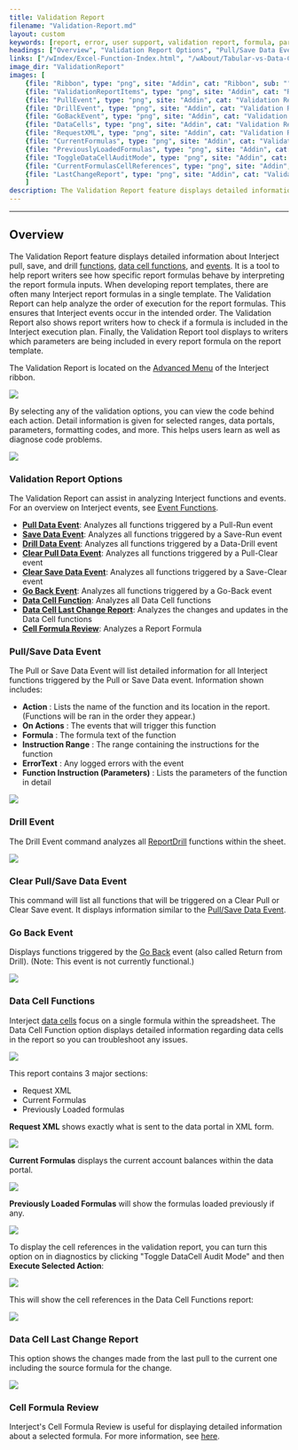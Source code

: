 ```yaml
---
title: Validation Report
filename: "Validation-Report.md"
layout: custom
keywords: [report, error, user support, validation report, formula, parameters, functions, detailed information, code, events, triggers]
headings: ["Overview", "Validation Report Options", "Pull/Save Data Event", "Drill Event", "Clear Pull/Save Data Event", "Go Back Event", "Data Cell Functions", "Data Cell Last Change Report", "Cell Formula Review"]
links: ["/wIndex/Excel-Function-Index.html", "/wAbout/Tabular-vs-Data-Cells.html", "/wIndex/Event-Functions-Landing.html", "/wGetStarted/INTERJECT-Ribbon-Menu-Items.html#advanced-menu-items", "/wIndex/Event-Functions-Landing.html", "/wIndex/ReportDrill.html", "/wGetStarted/INTERJECT-Ribbon-Menu-Items.html#return-from-drill", "/wAbout/Tabular-vs-Data-Cells.html#data-cells", "/wIndex/Report-Formula-Reviews.html#cell-formula-review"]
image_dir: "ValidationReport"
images: [
    {file: "Ribbon", type: "png", site: "Addin", cat: "Ribbon", sub: "", report: "", ribbon: "Advanced", config: ""}, 
    {file: "ValidationReportItems", type: "png", site: "Addin", cat: "Ribbon", sub: "Validation Report", report: "", ribbon: "Advanced", config: ""}, 
    {file: "PullEvent", type: "png", site: "Addin", cat: "Validation Report", sub: "Pull/Save Data Event", report: "", ribbon: "", config: ""}, 
    {file: "DrillEvent", type: "png", site: "Addin", cat: "Validation Report", sub: "Drill Event", report: "", ribbon: "", config: ""}, 
    {file: "GoBackEvent", type: "png", site: "Addin", cat: "Validation Report", sub: "Go Back Event", report: "", ribbon: "", config: ""}, 
    {file: "DataCells", type: "png", site: "Addin", cat: "Validation Report", sub: "Data Cell Functions", report: "", ribbon: "", config: ""}, 
    {file: "RequestXML", type: "png", site: "Addin", cat: "Validation Report", sub: "Data Cell Functions", report: "", ribbon: "", config: ""}, 
    {file: "CurrentFormulas", type: "png", site: "Addin", cat: "Validation Report", sub: "Data Cell Functions", report: "", ribbon: "", config: ""}, 
    {file: "PreviouslyLoadedFormulas", type: "png", site: "Addin", cat: "Validation Report", sub: "Data Cell Functions", report: "", ribbon: "", config: ""}, 
    {file: "ToggleDataCellAuditMode", type: "png", site: "Addin", cat: "Diagnostics", sub: "Toggle DataCell Audit Mode", report: "", ribbon: "", config: ""}, 
    {file: "CurrentFormulasCellReferences", type: "png", site: "Addin", cat: "Validation Report", sub: "Data Cell Functions", report: "", ribbon: "", config: ""}, 
    {file: "LastChangeReport", type: "png", site: "Addin", cat: "Validation Report", sub: "Data Cell Last Change Report", report: "", ribbon: "", config: ""}
    ]
description: The Validation Report feature displays detailed information about Interject pull, save, and drill functions, data cell functions, and events.
---
```

* * *

## Overview

The Validation Report feature displays detailed information about Interject pull, save, and drill [functions](/wIndex/Excel-Function-Index.html), [data cell functions](/wAbout/Tabular-vs-Data-Cells.html), and [events](/wIndex/Event-Functions-Landing.html). It is a tool to help report writers see how specific report formulas behave by interpreting the report formula inputs. When developing report templates, there are often many Interject report formulas in a single template. The Validation Report can help analyze the order of execution for the report formulas. This ensures that Interject events occur in the intended order. The Validation Report also shows report writers how to check if a formula is included in the Interject execution plan. Finally, the Validation Report tool displays to writers which parameters are being included in every report formula on the report template.

The Validation Report is located on the [Advanced Menu](/wGetStarted/INTERJECT-Ribbon-Menu-Items.html#advanced-menu-items) of the Interject ribbon.

![](/images/ValidationReport/Ribbon.png)
<br>

By selecting any of the validation options, you can view the code behind each action. Detail information is given for selected ranges, data portals, parameters, formatting codes, and more. This helps users learn as well as diagnose code problems.

![](/images/ValidationReport/ValidationReportItems.png)
<br>

### Validation Report Options

The Validation Report can assist in analyzing Interject functions and events. For an overview on Interject events, see [Event Functions](/wIndex/Event-Functions-Landing.html).

* [**Pull Data Event**](#pullsave-data-event): Analyzes all functions triggered by a Pull-Run event
* [**Save Data Event**](#pullsave-data-event): Analyzes all functions triggered by a Save-Run event
* [**Drill Data Event**](#drill-event): Analyzes all functions triggered by a Data-Drill event
* [**Clear Pull Data Event**](#clear-pullsave-data-event): Analyzes all functions triggered by a Pull-Clear event
* [**Clear Save Data Event**](#clear-pullsave-data-event): Analyzes all functions triggered by a Save-Clear event
* [**Go Back Event**](#go-back-event): Analyzes all functions triggered by a Go-Back event
* [**Data Cell Function**](#data-cell-functions): Analyzes all Data Cell functions
* [**Data Cell Last Change Report**](#data-cell-last-change-report): Analyzes the changes and updates in the Data Cell functions
* [**Cell Formula Review**](#cell-formula-review): Analyzes a Report Formula

### Pull/Save Data Event

The Pull or Save Data Event will list detailed information for all Interject functions triggered by the Pull or Save Data event. Information shown includes:

* **Action** : Lists the name of the function and its location in the report. (Functions will be ran in the order they appear.)
* **On Actions** : The events that will trigger this function
* **Formula** : The formula text of the function
* **Instruction Range** : The range containing the instructions for the function
* **ErrorText** : Any logged errors with the event
* **Function Instruction (Parameters)** : Lists the parameters of the function in detail

![](/images/ValidationReport/PullEvent.png)
<br>

### Drill Event

The Drill Event command analyzes all [ReportDrill](/wIndex/ReportDrill.html) functions within the sheet. 

![](/images/ValidationReport/DrillEvent.png)
<br>

### Clear Pull/Save Data Event

This command will list all functions that will be triggered on a Clear Pull or Clear Save event. It displays information similar to the [Pull/Save Data Event](#pullsave-data-event).

### Go Back Event

Displays functions triggered by the [Go Back](/wGetStarted/INTERJECT-Ribbon-Menu-Items.html#return-from-drill) event (also called Return from Drill). (Note: This event is not currently functional.)

![](/images/ValidationReport/GoBackEvent.png)
<br>

### Data Cell Functions

Interject [data cells](/wAbout/Tabular-vs-Data-Cells.html#data-cells) focus on a single formula within the spreadsheet. The Data Cell Function option displays detailed information regarding data cells in the report so you can troubleshoot any issues.

![](/images/ValidationReport/DataCells.png)
<br>

This report contains 3 major sections:

* Request XML
* Current Formulas
* Previously Loaded formulas

**Request XML** shows exactly what is sent to the data portal in XML form.

![](/images/ValidationReport/RequestXML.png)
<br>

**Current Formulas** displays the current account balances within the data portal.

![](/images/ValidationReport/CurrentFormulas.png)
<br>

**Previously Loaded Formulas** will show the formulas loaded previously if any.

![](/images/ValidationReport/PreviouslyLoadedFormulas.png)
<br>

To display the cell references in the validation report, you can turn this option on in diagnostics by clicking "Toggle DataCell Audit Mode" and then **Execute Selected Action**:

![](/images/ValidationReport/ToggleDataCellAuditMode.png)
<br>

This will show the cell references in the Data Cell Functions report:


![](/images/ValidationReport/CurrentFormulasCellReferences.png)
<br>

### Data Cell Last Change Report

This option shows the changes made from the last pull to the current one including the source formula for the change.

![](/images/ValidationReport/LastChangeReport.png)
<br>

### Cell Formula Review

Interject's Cell Formula Review is useful for displaying detailed information about a selected formula. For more information, see [here](/wIndex/Report-Formula-Reviews.html#cell-formula-review).
